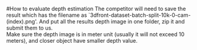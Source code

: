 #How to evaluate depth estimation
The competitor will need to save the result which has the filename as `3dfront-dataset-batch-split-10k-0-cam-(index).png'. And put all the results depth image in one folder, zip it and submit them to us. <br>
Make sure the depth image is in meter unit (usually it will not exceed 10 meters), and closer object have smaller depth value.